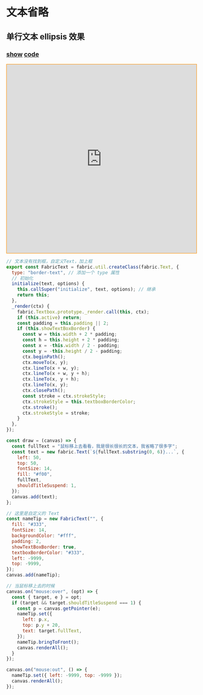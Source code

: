 # 文本省略

## 单行文本 ellipsis 效果

### [**show**](https://zhuanwan.github.io/web/fabric/文本/文本省略1) [**code**](https://github.com/zhuanwan/web-page/tree/master/docs/fabric/文本/文本省略1.jsx)

<iframe height=500 width='100%' style="border: 1px solid #ff9000" frameborder=1 allowfullscreen="true" src="https://zhuanwan.github.io/web/fabric/文本/文本省略1">  
 </iframe>

```js
// 文本没有找到框，自定义Text，加上框
export const FabricText = fabric.util.createClass(fabric.Text, {
  type: "border-text", // 添加一个 type 属性
  // 初始化
  initialize(text, options) {
    this.callSuper("initialize", text, options); // 继承
    return this;
  },
  _render(ctx) {
    fabric.Textbox.prototype._render.call(this, ctx);
    if (this.active) return;
    const padding = this.padding || 2;
    if (this.showTextBoxBorder) {
      const w = this.width + 2 * padding;
      const h = this.height + 2 * padding;
      const x = -this.width / 2 - padding;
      const y = -this.height / 2 - padding;
      ctx.beginPath();
      ctx.moveTo(x, y);
      ctx.lineTo(x + w, y);
      ctx.lineTo(x + w, y + h);
      ctx.lineTo(x, y + h);
      ctx.lineTo(x, y);
      ctx.closePath();
      const stroke = ctx.strokeStyle;
      ctx.strokeStyle = this.textboxBorderColor;
      ctx.stroke();
      ctx.strokeStyle = stroke;
    }
  },
});

const draw = (canvas) => {
  const fullText = "鼠标移上去看看，我是很长很长的文本，我省略了很多字";
  const text = new fabric.Text(`${fullText.substring(0, 6)}...`, {
    left: 50,
    top: 50,
    fontSize: 14,
    fill: "#f00",
    fullText,
    shouldTitleSuspend: 1,
  });
  canvas.add(text);
};

// 这里是自定义的 Text
const nameTip = new FabricText("", {
  fill: "#333",
  fontSize: 14,
  backgroundColor: "#fff",
  padding: 2,
  showTextBoxBorder: true,
  textboxBorderColor: "#333",
  left: -9999,
  top: -9999,
});
canvas.add(nameTip);

// 当鼠标移上去的时候
canvas.on("mouse:over", (opt) => {
  const { target, e } = opt;
  if (target && target.shouldTitleSuspend === 1) {
    const p = canvas.getPointer(e);
    nameTip.set({
      left: p.x,
      top: p.y + 20,
      text: target.fullText,
    });
    nameTip.bringToFront();
    canvas.renderAll();
  }
});

canvas.on("mouse:out", () => {
  nameTip.set({ left: -9999, top: -9999 });
  canvas.renderAll();
});
```
